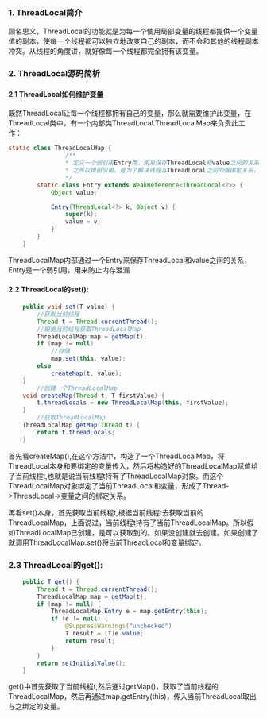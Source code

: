 ### 1. ThreadLocal简介

顾名思义，ThreadLocal的功能就是为每一个使用局部变量的线程都提供一个变量值的副本，使每一个线程都可以独立地改变自己的副本，而不会和其他的线程副本冲突。从线程的角度讲，就好像每一个线程都完全拥有该变量。

### 2. ThreadLocal源码简析

#### 2.1 ThreadLocal如何维护变量

既然ThreadLocal让每一个线程都拥有自己的变量，那么就需要维护此变量，在ThreadLocal类中，有一个内部类ThreadLocal.ThreadLocalMap来负责此工作：

```java
static class ThreadLocalMap {	
				/**
				* 定义一个弱引用Entry类，用来保存ThreadLocal和value之间的关系
				* 之所以用弱引用，是为了解决线程与ThreadLocal之间的强绑定关系，如果线程没有被回收，GC也可以回收这个对			  * 象
				*/
        static class Entry extends WeakReference<ThreadLocal<?>> {
            Object value;

            Entry(ThreadLocal<?> k, Object v) {
                super(k);
                value = v;
            }
        }
    }
```

ThreadLocalMap内部通过一个Entry来保存ThreadLocal和value之间的关系，Entry是一个弱引用，用来防止内存泄漏

#### 2.2 ThreadLocal的set():

```java
    public void set(T value) {
      	//获取当前线程
        Thread t = Thread.currentThread();
      	//根据当前线程获取ThreadLocalMap
        ThreadLocalMap map = getMap(t);
        if (map != null)
          	//存储
            map.set(this, value);
        else
            createMap(t, value);
    }
		//创建一个ThreadLocalMap
    void createMap(Thread t, T firstValue) {
        t.threadLocals = new ThreadLocalMap(this, firstValue);
    }
		//获取ThreadLocalMap
    ThreadLocalMap getMap(Thread t) {
        return t.threadLocals;
    }
```

首先看createMap(),在这个方法中，构造了一个ThreadLocalMap，将ThreadLocal本身和要绑定的变量传入，然后将构造好的ThreadLocalMap赋值给了当前线程t,也就是说当前线程t持有了ThreadLocalMap对象。而这个ThreadLocalMap对象绑定了当前ThreadLocal和变量，形成了Thread->ThreadLocal->变量之间的绑定关系。

再看set()本身，首先获取当前线程t,根据当前线程t去获取当前的ThreadLocalMap，上面说过，当前线程t持有了当前ThreadLocalMap。所以假如ThreadLocalMap已创建，是可以获取到的。如果没创建就去创建。如果创建了就调用ThreadLocalMap.set()将当前ThreadLocal和变量绑定。

### 2.3 ThreadLocal的get():

```java
    public T get() {
        Thread t = Thread.currentThread();
        ThreadLocalMap map = getMap(t);
        if (map != null) {
            ThreadLocalMap.Entry e = map.getEntry(this);
            if (e != null) {
                @SuppressWarnings("unchecked")
                T result = (T)e.value;
                return result;
            }
        }
        return setInitialValue();
    }
```

get()中首先获取了当前线程t,然后通过getMap()，获取了当前线程的ThreadLocalMap，然后再通过map.getEntry(this)，传入当前ThreadLocal取出与之绑定的变量。

